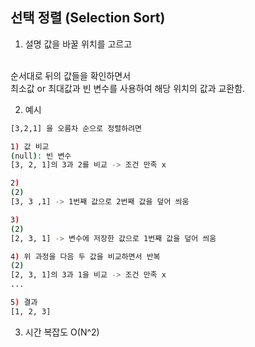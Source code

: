 ## 선택 정렬 (Selection Sort)

1. 설명
값을 바꿀 위치를 고르고
</br>
순서대로 뒤의 값들을 확인하면서
</br>
최소값 or 최대값과 빈 변수를 사용하여 해당 위치의 값과 교환함.

2. 예시

```sh
[3,2,1] 을 오름차 순으로 정렬하려면

1) 값 비교
(null): 빈 변수
[3, 2, 1]의 3과 2를 비교 -> 조건 만족 x

2)
(2)
[3, 3 ,1] -> 1번째 값으로 2번째 값을 덮어 씌움

3)
(2)
[2, 3, 1] -> 변수에 저장한 값으로 1번째 값을 덮어 씌움

4) 위 과정을 다음 두 값을 비교하면서 반복
(2)
[2, 3, 1]의 3과 1을 비교 -> 조건 만족 x
...

5) 결과
[1, 2, 3]
```

3. 시간 복잡도
O(N^2)